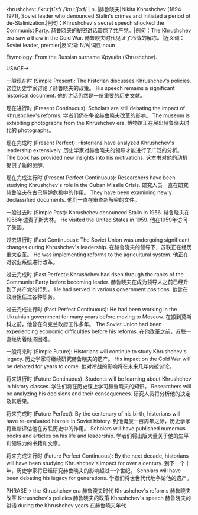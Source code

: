 khrushchev: /ˈkruːʃtʃɛf/ /ˈkruːʃʃɔːf/ | n. |赫鲁晓夫|Nikita Khrushchev (1894-1971), Soviet leader who denounced Stalin's crimes and initiated a period of de-Stalinization.|例句：Khrushchev's secret speech shocked the Communist Party. 赫鲁晓夫的秘密讲话震惊了共产党。|例句：The Khrushchev era saw a thaw in the Cold War. 赫鲁晓夫时代见证了冷战的解冻。|近义词：Soviet leader, premier|反义词: N/A|词性:noun

Etymology: From the Russian surname Хрущёв (Khrushchov).

USAGE->

一般现在时 (Simple Present):
The historian discusses Khrushchev's policies. 这位历史学家讨论了赫鲁晓夫的政策。
His speech remains a significant historical document. 他的讲话仍然是一份重要的历史文献。

现在进行时 (Present Continuous):
Scholars are still debating the impact of Khrushchev's reforms. 学者们仍在争论赫鲁晓夫改革的影响。
The museum is exhibiting photographs from the Khrushchev era.  博物馆正在展出赫鲁晓夫时代的 photographs。

现在完成时 (Present Perfect):
Historians have analyzed Khrushchev's leadership extensively. 历史学家对赫鲁晓夫的领导才能进行了广泛的分析。
The book has provided new insights into his motivations. 这本书对他的动机提供了新的见解。

现在完成进行时 (Present Perfect Continuous):
Researchers have been studying Khrushchev's role in the Cuban Missile Crisis. 研究人员一直在研究赫鲁晓夫在古巴导弹危机中的作用。
They have been examining newly declassified documents. 他们一直在审查新解密的文件。

一般过去时 (Simple Past):
Khrushchev denounced Stalin in 1956. 赫鲁晓夫在1956年谴责了斯大林。
He visited the United States in 1959. 他在1959年访问了美国。

过去进行时 (Past Continuous):
The Soviet Union was undergoing significant changes during Khrushchev's leadership. 在赫鲁晓夫的领导下，苏联正在经历重大变革。
He was implementing reforms to the agricultural system. 他正在对农业系统进行改革。

过去完成时 (Past Perfect):
Khrushchev had risen through the ranks of the Communist Party before becoming leader. 赫鲁晓夫在成为领导人之前已经升到了共产党的行列。
He had served in various government positions. 他曾在政府担任过各种职务。

过去完成进行时 (Past Perfect Continuous):
He had been working in the Ukrainian government for many years before moving to Moscow. 在搬到莫斯科之前，他曾在乌克兰政府工作多年。
The Soviet Union had been experiencing economic difficulties before his reforms. 在他改革之前，苏联一直经历着经济困难。

一般将来时 (Simple Future):
Historians will continue to study Khrushchev's legacy. 历史学家将继续研究赫鲁晓夫的遗产。
His impact on the Cold War will be debated for years to come. 他对冷战的影响将在未来几年内被讨论。

将来进行时 (Future Continuous):
Students will be learning about Khrushchev in history classes. 学生们将在历史课上学习赫鲁晓夫的知识。
Researchers will be analyzing his decisions and their consequences. 研究人员将分析他的决定及其后果。

将来完成时 (Future Perfect):
By the centenary of his birth, historians will have re-evaluated his role in Soviet history. 到他诞辰一百周年之际，历史学家将重新评估他在苏联历史中的作用。
Scholars will have published numerous books and articles on his life and leadership. 学者们将出版大量关于他的生平和领导力的书籍和文章。

将来完成进行时 (Future Perfect Continuous):
By the next decade, historians will have been studying Khrushchev's impact for over a century. 到下一个十年，历史学家将已经研究赫鲁晓夫的影响超过一个世纪。
Scholars will have been debating his legacy for generations. 学者们将世世代代地争论他的遗产。


PHRASE->
the Khrushchev era  赫鲁晓夫时代
Khrushchev's reforms 赫鲁晓夫改革
Khrushchev's policies 赫鲁晓夫的政策
Khrushchev's speech 赫鲁晓夫的讲话
during the Khrushchev years 在赫鲁晓夫年代


